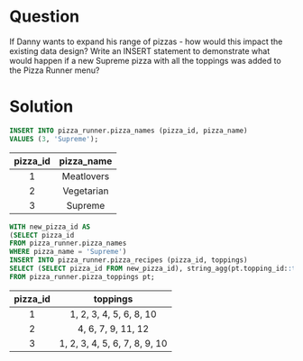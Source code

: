 # Question

If Danny wants to expand his range of pizzas - how would this impact the existing data design? 
Write an INSERT statement to demonstrate what would happen if a new Supreme pizza with all the toppings was added to the Pizza Runner menu?

# Solution
~~~sql
INSERT INTO pizza_runner.pizza_names (pizza_id, pizza_name)
VALUES (3, 'Supreme');
~~~
  pizza_id  | pizza_name
:----------:|:------------:
  1         | Meatlovers
  2         | Vegetarian
  3         | Supreme
  
  ~~~sql
WITH new_pizza_id AS 
  (SELECT pizza_id
  FROM pizza_runner.pizza_names
  WHERE pizza_name = 'Supreme')
INSERT INTO pizza_runner.pizza_recipes (pizza_id, toppings)
SELECT (SELECT pizza_id FROM new_pizza_id), string_agg(pt.topping_id::text, ', ')
FROM pizza_runner.pizza_toppings pt;
~~~
  pizza_id  | toppings
:----------:|:-----------:
  1         | 1, 2, 3, 4, 5, 6, 8, 10
  2         | 4, 6, 7, 9, 11, 12
  3         | 1, 2, 3, 4, 5, 6, 7, 8, 9, 10
